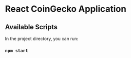 # React CoinGecko Application

## Available Scripts

In the project directory, you can run:

### `npm start`
